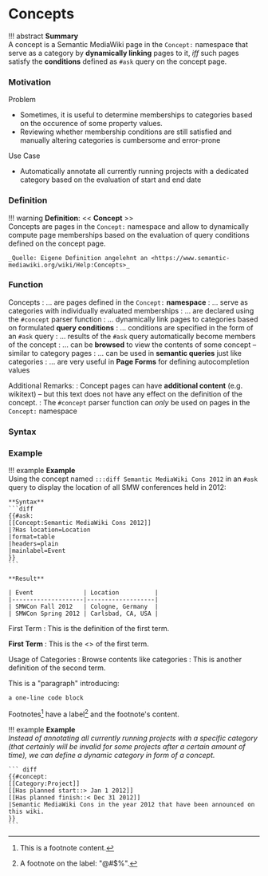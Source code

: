 # Concepts


!!! abstract
    **Summary**  
    A concept is a Semantic MediaWiki page in the `Concept:` namespace that serve as a category by **dynamically linking** pages to it, _iff_ such pages satisfy the **conditions** defined as `#ask` query on the concept page. 

### Motivation

Problem

* Sometimes, it is useful to determine memberships to categories based on the occurence of some property values.
* Reviewing whether membership conditions are still satisfied and manually altering categories is cumbersome and error-prone

Use Case

* Automatically annotate all currently running projects with a dedicated category based on the evaluation of start and end date


### Definition

!!! warning
    **Definition**: << **Concept** >>  
    Concepts are pages in the `Concept:` namespace and allow to dynamically compute page memberships based on the evaluation of query conditions defined on the concept page.
    
    _Quelle: Eigene Definition angelehnt an <https://www.semantic-mediawiki.org/wiki/Help:Concepts>_


### Function

Concepts
: ... are pages defined in the `Concept:` **namespace**
: ... serve as categories with individually evaluated memberships
: ... are declared using the `#concept` parser function
: ... dynamically link pages to categories based on formulated **query conditions**
: ... conditions are specified in the form of an `#ask` query
: ... results of the `#ask` query automatically become members of the concept
: ... can be **browsed** to view the contents of some concept – similar to category pages 
: ... can be used in **semantic queries** just like categories
: ... are very useful in **Page Forms** for defining autocompletion values

Additional Remarks:
: Concept pages can have **additional content** (e.g. wikitext) – but this text does not have any effect on the definition of the concept.
: The `#concept` parser function can _only_ be used on pages in the `Concept:` namespace 



### Syntax



### Example

!!! example
    **Example**  
    Using the concept named `:::diff Semantic MediaWiki Cons 2012` in an `#ask` query to display the location of all SMW conferences held in 2012:

    **Syntax**
    ```diff
    {{#ask:
    [[Concept:Semantic MediaWiki Cons 2012]]
    |?Has location=Location 
    |format=table
    |headers=plain 
    |mainlabel=Event
    }}
    ```

    **Result**

    | Event              | Location          |
    |--------------------|-------------------|
    | SMWCon Fall 2012   | Cologne, Germany  |
    | SMWCon Spring 2012 | Carlsbad, CA, USA |

First Term
:   This is the definition of the first term.

**First Term**
:     This is the <<definition>> of the first term.

Usage of Categories
: Browse contents like categories
: This is another definition of the second term.

This is a "paragraph" introducing:

~~~~~~~~~~~~~~~~~~~~~
a one-line code block
~~~~~~~~~~~~~~~~~~~~~

Footnotes[^1] have a label[^@#$%] and the footnote's content.

[^1]: This is a footnote content.
[^@#$%]: A footnote on the label: "@#$%".




!!! example
    **Example**  
    _Instead of annotating all currently running projects with a specific category (that certainly will be invalid for some projects after a certain amount of time), we can define a dynamic category in form of a concept._

    ``` diff
    {{#concept:
    [[Category:Project]]
    [[Has planned start::> Jan 1 2012]]
    [[Has planned finish::< Dec 31 2012]]
    |Semantic MediaWiki Cons in the year 2012 that have been announced on this wiki.
    }}
    ```






